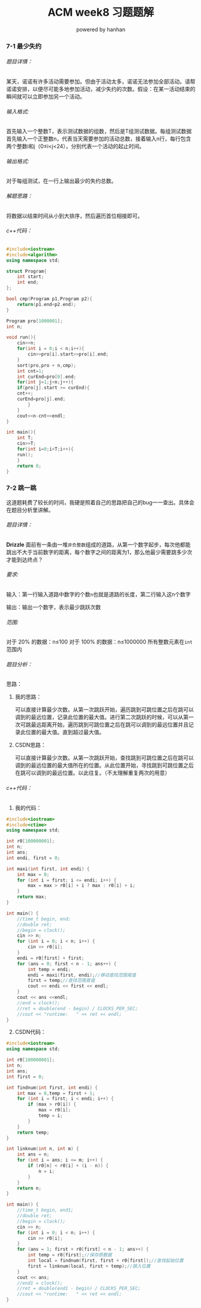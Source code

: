# <center>ACM week8 习题题解</center>

<center>powered by hanhan</center>

### **7-1 最少失约**

###### 题目详情：

某天，诺诺有许多活动需要参加。但由于活动太多，诺诺无法参加全部活动。请帮诺诺安排，以便尽可能多地参加活动，减少失约的次数。假设：在某一活动结束的瞬间就可以立即参加另一个活动。

###### 输入格式:

首先输入一个整数T，表示测试数据的组数，然后是T组测试数据。每组测试数据首先输入一个正整数n，代表当天需要参加的活动总数，接着输入n行，每行包含两个整数i和j（0≤i<j<24），分别代表一个活动的起止时间。

###### 输出格式:

对于每组测试，在一行上输出最少的失约总数。

###### 解题思路：

将数据以结束时间从小到大排序，然后遍历首位相接即可。

###### c++代码：

```c++
#include<iostream>
#include<algorithm>
using namespace std;

struct Program{
    int start;
    int end;
};

bool cmp(Program p1,Program p2){
    return(p1.end<p2.end);
}

Program pro[1000001];
int n;

void run(){
    cin>>n;
    for(int i = 0;i < n;i++){
        cin>>pro[i].start>>pro[i].end;
    }
    sort(pro,pro + n,cmp);
    int cnt=1;
    int curEnd=pro[0].end;
    for(int j=1;j<n;j++){
    if(pro[j].start >= curEnd){
    cnt++;
    curEnd=pro[j].end;
        }
    }
    cout<<n-cnt<<endl;
}

int main(){
    int T;
    cin>>T;
    for(int i=0;i<T;i++){
    run();
    }
    return 0;
}
```

### 7-2 跳一跳

这道题耗费了较长的时间，我硬是照着自己的思路把自己的bug一一查出。具体会在题目分析里讲解。

###### 题目详情：

**Drizzle** 面前有一条由一堆`非负整数`组成的道路，从第一个数字起步，每次他都能跳出不大于当前数字的距离，每个数字之间的距离为1，那么他最少需要跳多少次才能到达终点？

###### 要求:

输入：第一行输入道路中数字的个数`n`也就是道路的长度，第二行输入这n个数字

输出：输出一个数字，表示最少跳跃次数

###### 范围:

对于 20% 的数据：n≤100
对于 100% 的数据：n≤1000000
所有整数元素在`int`范围内

###### 题目分析：

思路：

1. 我的思路：

   可以直接计算最少次数。从第一次跳跃开始，遍历跳到可跳位置之后在跳可以调到的最远位置，记录此位置的最大值。进行第二次跳跃的时候，可以从第一次可跳最远距离开始，遍历跳到可跳位置之后在跳可以调到的最远位置并且记录此位置的最大值。直到超过最大值。

2. CSDN思路：

   可以直接计算最少次数。从第一次跳跃开始，查找跳到可跳位置之后在跳可以调到的最远位置的最大值所在的位置。从此位置开始，寻找跳到可跳位置之后在跳可以调到的最远位置。以此往复。（不太理解重复两次的用意）

###### c++代码：

1.  我的代码：


```c++
#include<iostream>
#include<ctime>
using namespace std;

int r0[100000001];
int n;
int ans;
int endi, first = 0;

int maxi(int first, int endi) {
    int max = 0;
    for (int i = first; i <= endi; i++) {
        max = max > r0[i] + i ? max : r0[i] + i;
    }
    return max;
}

int main() {
    //time_t begin, end;
    //double ret;
    //begin = clock();
    cin >> n;
    for (int i = 0; i < n; i++) {
        cin >> r0[i];
    }
    endi = r0[first] + first;
    for (ans = 0; first < n - 1; ans++) {
        int temp = endi;
        endi = maxi(first, endi);//移动查找范围尾值
        first = temp;//查找范围首值
        cout << endi << first << endl;
    }
    cout << ans <<endl;
    //end = clock();
    //ret = double(end - begin) / CLOCKS_PER_SEC;
    //cout << "runtime:   " << ret << endl;
}
```
2. CSDN代码：


```c++
#include<iostream>
using namespace std;

int r0[100000001];
int n;
int ans;
int first = 0;

int findnum(int first, int endi) {
    int max = 0,temp = first + 1;
    for (int i = first; i < endi; i++) {
        if (max > r0[i]) {
            max = r0[i];
            temp = i; 
        }
    }
    return temp;
}

int linknum(int n, int m) {
    int ans = n;
    for (int i = ans; i <= m; i++) {
        if (r0[n] < r0[i] + (i - n)) {
            n = i;
        }
    }
    return n;
}

int main() {
    //time_t begin, end1;
    //double ret;
    //begin = clock();
    cin >> n;
    for (int i = 0; i < n; i++) {
        cin >> r0[i];
    }
    for (ans = 1; first + r0[first] < n - 1; ans++) {
        int temp = r0[first];//保存原数据
        int local = findnum(first, first + r0[first]);//查找起始位置
        first = linknum(local, first + temp);//跳入位置
    }
    cout << ans;
    //end1 = clock();
    //ret = double(end1 - begin) / CLOCKS_PER_SEC;
    //cout << "runtime:   " << ret << endl;
}
```

 
